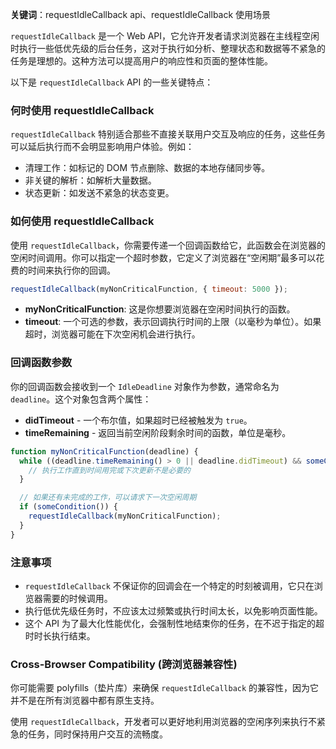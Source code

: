**关键词**：requestIdleCallback api、requestIdleCallback 使用场景

`requestIdleCallback` 是一个 Web API，它允许开发者请求浏览器在主线程空闲时执行一些低优先级的后台任务，这对于执行如分析、整理状态和数据等不紧急的任务是理想的。这种方法可以提高用户的响应性和页面的整体性能。

以下是 `requestIdleCallback` API 的一些关键特点：

### 何时使用 requestIdleCallback

`requestIdleCallback` 特别适合那些不直接关联用户交互及响应的任务，这些任务可以延后执行而不会明显影响用户体验。例如：

- 清理工作：如标记的 DOM 节点删除、数据的本地存储同步等。
- 非关键的解析：如解析大量数据。
- 状态更新：如发送不紧急的状态变更。

### 如何使用 requestIdleCallback

使用 `requestIdleCallback`，你需要传递一个回调函数给它，此函数会在浏览器的空闲时间调用。你可以指定一个超时参数，它定义了浏览器在“空闲期”最多可以花费的时间来执行你的回调。

```javascript
requestIdleCallback(myNonCriticalFunction, { timeout: 5000 });
```

- **myNonCriticalFunction**: 这是你想要浏览器在空闲时间执行的函数。
- **timeout**: 一个可选的参数，表示回调执行时间的上限（以毫秒为单位）。如果超时，浏览器可能在下次空闲机会进行执行。

### 回调函数参数

你的回调函数会接收到一个 `IdleDeadline` 对象作为参数，通常命名为 `deadline`。这个对象包含两个属性：

- **didTimeout** - 一个布尔值，如果超时已经被触发为 `true`。
- **timeRemaining** - 返回当前空闲阶段剩余时间的函数，单位是毫秒。

```javascript
function myNonCriticalFunction(deadline) {
  while ((deadline.timeRemaining() > 0 || deadline.didTimeout) && someCondition()) {
    // 执行工作直到时间用完或下次更新不是必要的
  }

  // 如果还有未完成的工作，可以请求下一次空闲周期
  if (someCondition()) {
    requestIdleCallback(myNonCriticalFunction);
  }
}
```

### 注意事项

- `requestIdleCallback` 不保证你的回调会在一个特定的时刻被调用，它只在浏览器需要的时候调用。
- 执行低优先级任务时，不应该太过频繁或执行时间太长，以免影响页面性能。
- 这个 API 为了最大化性能优化，会强制性地结束你的任务，在不迟于指定的超时时长执行结束。

### Cross-Browser Compatibility (跨浏览器兼容性)

你可能需要 polyfills（垫片库）来确保 `requestIdleCallback` 的兼容性，因为它并不是在所有浏览器中都有原生支持。

使用 `requestIdleCallback`，开发者可以更好地利用浏览器的空闲序列来执行不紧急的任务，同时保持用户交互的流畅度。
